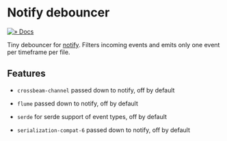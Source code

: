 # Notify debouncer

[![» Docs](https://flat.badgen.net/badge/api/docs.rs/df3600)][docs]

Tiny debouncer for [notify]. Filters incoming events and emits only one event per timeframe per file.

## Features

- `crossbeam-channel` passed down to notify, off by default

- `flume` passed down to notify, off by default

- `serde` for serde support of event types, off by default

- `serialization-compat-6` passed down to notify, off by default

[docs]: https://docs.rs/notify-debouncer-mini
[notify]: https://crates.io/crates/notify
